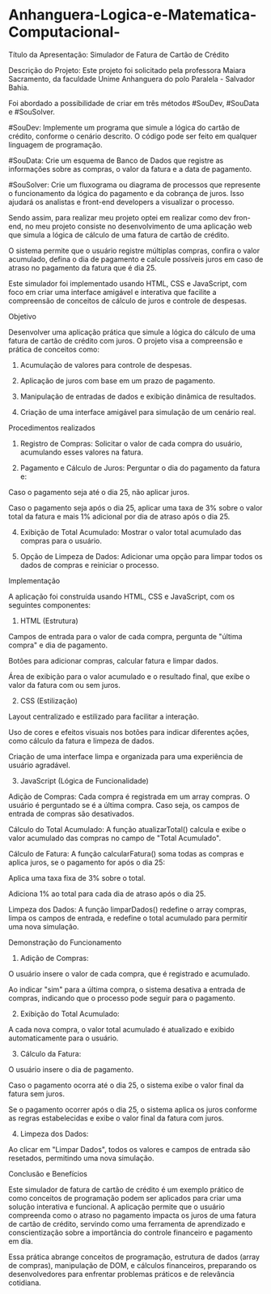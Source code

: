 # Anhanguera-Logica-e-Matematica-Computacional-


Título da Apresentação:
Simulador de Fatura de Cartão de Crédito

Descrição do Projeto:
Este projeto foi solicitado pela professora Maiara Sacramento, da faculdade Unime Anhanguera do polo Paralela - Salvador Bahia.

Foi abordado a possibilidade de criar em três métodos #SouDev, #SouData e #SouSolver.

#SouDev: Implemente um programa que simule a lógica do cartão de crédito, conforme o cenário descrito. O código pode ser feito em qualquer linguagem de programação.

#SouData: Crie um esquema de Banco de Dados que registre as informações sobre as compras, o valor da fatura e a data de pagamento.

#SouSolver: Crie um fluxograma ou diagrama de processos que represente o funcionamento da lógica do pagamento e da cobrança de juros. Isso ajudará os analistas e front-end developers a visualizar o processo.

Sendo assim, para realizar meu projeto optei em realizar como dev fron-end, no meu projeto consiste no desenvolvimento de uma aplicação web que simula a lógica de cálculo de uma fatura de cartão de crédito.


O sistema permite que o usuário registre múltiplas compras, confira o valor acumulado, defina o dia de pagamento e calcule possíveis juros em caso de atraso no pagamento da fatura que é dia 25.

Este simulador foi implementado usando HTML, CSS e JavaScript, com foco em criar uma interface amigável e interativa que facilite a compreensão de conceitos de cálculo de juros e controle de despesas.

Objetivo

Desenvolver uma aplicação prática que simule a lógica do cálculo de uma fatura de cartão de crédito com juros. O projeto visa a compreensão e prática de conceitos como:

1. Acumulação de valores para controle de despesas.


2. Aplicação de juros com base em um prazo de pagamento.


3. Manipulação de entradas de dados e exibição dinâmica de resultados.


4. Criação de uma interface amigável para simulação de um cenário real.

Procedimentos realizados 

1. Registro de Compras: Solicitar o valor de cada compra do usuário, acumulando esses valores na fatura.

3. Pagamento e Cálculo de Juros: Perguntar o dia do pagamento da fatura e:

Caso o pagamento seja até o dia 25, não aplicar juros.

Caso o pagamento seja após o dia 25, aplicar uma taxa de 3% sobre o valor total da fatura e mais 1% adicional por dia de atraso após o dia 25.

4. Exibição de Total Acumulado: Mostrar o valor total acumulado das compras para o usuário.

5. Opção de Limpeza de Dados: Adicionar uma opção para limpar todos os dados de compras e reiniciar o processo.



Implementação

A aplicação foi construída usando HTML, CSS e JavaScript, com os seguintes componentes:

1. HTML (Estrutura)

Campos de entrada para o valor de cada compra, pergunta de "última compra" e dia de pagamento.

Botões para adicionar compras, calcular fatura e limpar dados.

Área de exibição para o valor acumulado e o resultado final, que exibe o valor da fatura com ou sem juros.


2. CSS (Estilização)

Layout centralizado e estilizado para facilitar a interação.

Uso de cores e efeitos visuais nos botões para indicar diferentes ações, como cálculo da fatura e limpeza de dados.

Criação de uma interface limpa e organizada para uma experiência de usuário agradável.


3. JavaScript (Lógica de Funcionalidade)

Adição de Compras: Cada compra é registrada em um array compras. O usuário é perguntado se é a última compra. Caso seja, os campos de entrada de compras são desativados.

Cálculo do Total Acumulado: A função atualizarTotal() calcula e exibe o valor acumulado das compras no campo de "Total Acumulado".

Cálculo de Fatura: A função calcularFatura() soma todas as compras e aplica juros, se o pagamento for após o dia 25:

Aplica uma taxa fixa de 3% sobre o total.

Adiciona 1% ao total para cada dia de atraso após o dia 25.


Limpeza dos Dados: A função limparDados() redefine o array compras, limpa os campos de entrada, e redefine o total acumulado para permitir uma nova simulação.


Demonstração do Funcionamento

1. Adição de Compras:

O usuário insere o valor de cada compra, que é registrado e acumulado.

Ao indicar "sim" para a última compra, o sistema desativa a entrada de compras, indicando que o processo pode seguir para o pagamento.



2. Exibição do Total Acumulado:

A cada nova compra, o valor total acumulado é atualizado e exibido automaticamente para o usuário.



3. Cálculo da Fatura:

O usuário insere o dia de pagamento.

Caso o pagamento ocorra até o dia 25, o sistema exibe o valor final da fatura sem juros.

Se o pagamento ocorrer após o dia 25, o sistema aplica os juros conforme as regras estabelecidas e exibe o valor final da fatura com juros.



4. Limpeza dos Dados:

Ao clicar em "Limpar Dados", todos os valores e campos de entrada são resetados, permitindo uma nova simulação.




Conclusão e Benefícios

Este simulador de fatura de cartão de crédito é um exemplo prático de como conceitos de programação podem ser aplicados para criar uma solução interativa e funcional. A aplicação permite que o usuário compreenda como o atraso no pagamento impacta os juros de uma fatura de cartão de crédito, servindo como uma ferramenta de aprendizado e conscientização sobre a importância do controle financeiro e pagamento em dia.

Essa prática abrange conceitos de programação, estrutura de dados (array de compras), manipulação de DOM, e cálculos financeiros, preparando os desenvolvedores para enfrentar problemas práticos e de relevância cotidiana.
